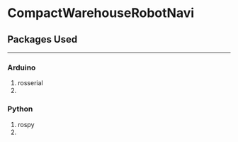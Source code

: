 # CompactWarehouseRobotNavi

## Packages Used
---
### Arduino
1. rosserial
2.


### Python
1. rospy
2. 

